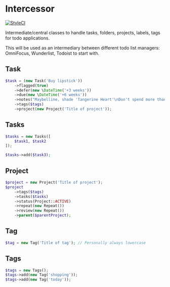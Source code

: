 # Intercessor

[![StyleCI](https://styleci.io/repos/70615078/shield?style=flat)](https://styleci.io/repos/70615078)

Intermediate/central classes to handle tasks, folders, projects, labels, tags for todo applications.  

This will be used as an intermediary between different todo list managers: OmniFocus, Wunderlist, Todoist to start with.

## Task

```php
$task = (new Task('Buy lipstick'))
    ->flagged(true)
    ->defer(new \DateTime('+3 weeks'))
    ->due(new \DateTime('+6 weeks'))
    ->notes("Maybelline, shade 'Tangerine Heart'\nDon't spend more than £3.22")
    ->tags($tags)
    ->project(new Project('Title of project'));
```

## Tasks

```php
$tasks = new Tasks([
    $task1, $task2
]);

$tasks->add($task3);
```

## Project

```php
$project = new Project('Title of project');
$project
    ->tags($tags)
    ->tasks($tasks)
    ->status(Project::ACTIVE)
    ->repeat(new Repeat())
    ->review(new Repeat())
    ->parent($parentProject);
```


## Tag

```php
$tag = new Tag('Title of tag'); // Personally always lowercase
```

## Tags

```php
$tags = new Tags();
$tags->add(new Tag('shopping'));
$tags->add(new Tag('today'));
```
